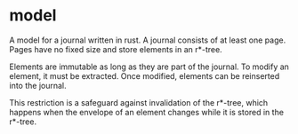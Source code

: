 # model

A model for a journal written in rust.
A journal consists of at least one page. Pages have no fixed size and store elements in an r*-tree.

Elements are immutable as long as they are part of the journal. To modify an element, it must be extracted.
Once modified, elements can be reinserted into the journal.

This restriction is a safeguard against invalidation of the r*-tree, which happens when the envelope of an element
changes while it is stored in the r*-tree.
